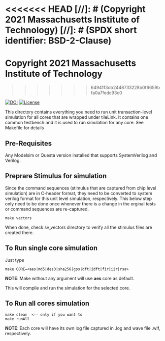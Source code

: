 <<<<<<< HEAD
[//]: # (Copyright 2021 Massachusetts Institute of Technology)
[//]: # (SPDX short identifier: BSD-2-Clause)
=======
# Copyright 2021 Massachusetts Institute of Technology #
>>>>>>> 6494113db2448733228b0f6659bfa0a7fedc93c0

[![DOI](https://zenodo.org/badge/108179132.svg)](https://zenodo.org/badge/latestdoi/108179132)
[![License](https://img.shields.io/badge/License-BSD%202--Clause-orange.svg)](https://opensource.org/licenses/BSD-2-Clause)

This directory contains everything you need to run unit transaction-level simulation for all cores that are wrapped under tileLink.
It contains one common testbench and it is used to run simulation for any core. See Makefile for details

## Pre-Requisites ##

Any Modelsim or Questa version installed that supports SystemVerilog and Verilog.

## Preprare Stimulus for simulation ##

Since the command sequences (stimulus that are captured from chip level simulation) are in C-header format, they need to be converted to system verilog format for this unit level simulation, respectively. This below step only need to be done once whenever there is a change in the orginal tests or command sequences are re-captured.

```
make vectors
```
When done, check sv_vectors directory to verify all the stimulus files are created there.

## To Run single core simulation ##

Just type  

```
make CORE=<aes|md5|des3|sha256|gps|dft|idft|fir|iir|rsa>

```

**NOTE**: Make without any argument will use **aes** core as default.

This will compile and run the simulation for the selected core.

## To Run all cores simulation ##

```
make clean	<-- only if you want to
make runAll

```
**NOTE**: Each core will have its own log file captured in <core>.log and wave file <core>.wlf, respectively.




